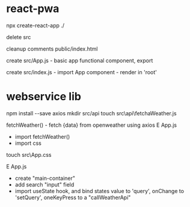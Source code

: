 # react-pwa


npx create-react-app ./

delete src

cleanup comments public/index.html

create src/App.js - basic app functional component, export

create src/index.js
    - import App component
    - render <App/> in 'root'


# webservice lib
npm install --save axios
mkdir src/api
touch src\api\fetchaWeather.js

fetchWeather() - fetch {data} from openweather using axios
E App.js 
- import fetchWeather()
- import css 

touch src\App.css

E App.js
 - create "main-container" <div>
 - add search "input" field
 - import useState hook, and bind states value to 'query', onChange to 'setQuery', oneKeyPress to a "callWeatherApi"

